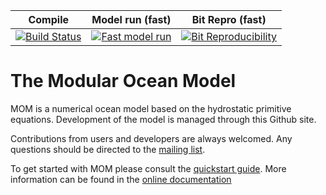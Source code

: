 | Compile | Model run (fast) | Bit Repro (fast)|
| :-------: | :--------: | :--------: |
| [![Build Status](https://travis-ci.org/mom-ocean/MOM5.svg?branch=master)](https://travis-ci.org/mom-ocean/MOM5) | [![Fast model run](https://accessdev.nci.org.au/jenkins/buildStatus/icon?job=mom-ocean.org/MOM5_run)](https://accessdev.nci.org.au/jenkins/buildStatus/icon?job=mom-ocean.org/MOM5_run) | [![Bit Reproducibility](https://accessdev.nci.org.au/jenkins/buildStatus/icon?job=mom-ocean.org/MOM5_bit_reproducibility)](https://accessdev.nci.org.au/jenkins/buildStatus/icon?job=mom-ocean.org/MOM5_bit_reproducibility) |


# The Modular Ocean Model

MOM is a numerical ocean model based on the hydrostatic primitive equations. Development of the model is managed through this Github site.

Contributions from users and developers are always welcomed. Any questions should be directed to the [mailing list](https://groups.google.com/forum/#!forum/mom-users).

To get started with MOM please consult the [quickstart guide](https://mom-ocean.github.io/docs/quick-start-guide/). More information can be found in the [online documentation](https://mom-ocean.github.io/)
